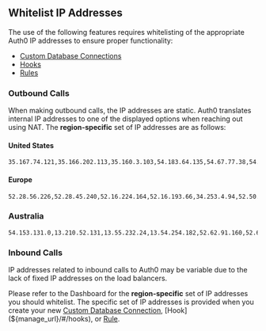 ## Whitelist IP Addresses

The use of the following features requires whitelisting of the appropriate Auth0 IP addresses to ensure proper functionality:

* [Custom Database Connections](/connections/database/custom-db)
* [Hooks](/hooks)
* [Rules](/rules)

### Outbound Calls

When making outbound calls, the IP addresses are static. Auth0 translates internal IP addresses to one of the displayed options when reaching out using NAT. The **region-specific** set of IP addresses are as follows:

#### United States

```text
35.167.74.121,35.166.202.113,35.160.3.103,54.183.64.135,54.67.77.38,54.67.15.170,54.183.204.205
```

#### Europe

```text
52.28.56.226,52.28.45.240,52.16.224.164,52.16.193.66,34.253.4.94,52.50.106.250,52.211.56.181,52.213.38.246,52.213.74.69,52.213.216.142,35.156.51.163,35.157.221.52,52.28.184.187,52.28.212.16,52.29.176.99,52.57.230.214
```

### Australia

```text
54.153.131.0,13.210.52.131,13.55.232.24,13.54.254.182,52.62.91.160,52.63.36.78,52.64.120.184,54.66.205.24,54.79.46.4
```

### Inbound Calls

IP addresses related to inbound calls to Auth0 may be variable due to the lack of fixed IP addresses on the load balancers.

Please refer to the Dashboard for the **region-specific** set of IP addresses you should whitelist. The specific set of IP addresses is provided when you create your new [Custom Database Connection](${manage_url}/#/connections/database), [Hook](${manage_url}/#/hooks), or [Rule](${manage_url}/#/rules/create).